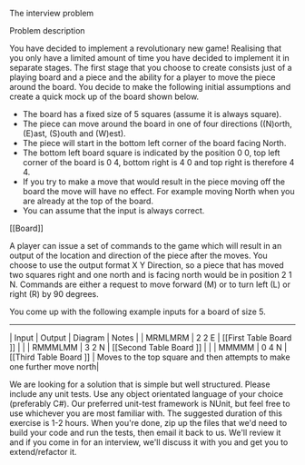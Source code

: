 The interview problem

Problem description

You have decided to implement a revolutionary new game!  Realising that you only have a limited amount of time you have decided to implement it in separate stages. The first stage that you choose to create consists just of a playing board and a piece and the ability for a player to move the piece around the board.  You decide to make the following initial assumptions and create a quick mock up of the board shown below.

* The board has a fixed size of 5 squares (assume it is always square).
* The piece can move around the board in one of four directions ((N)orth, (E)ast, (S)outh and (W)est).
* The piece will start in the bottom left corner of the board facing North.
* The bottom left board square is indicated by the position 0 0, top left corner of the board is 0 4, bottom right is 4 0 and top right is therefore 4 4.
* If you try to make a move that would result in the piece moving off the board the move will have no effect.  For example moving North when you are already at the top of the board.
* You can assume that the input is always correct.


[[Board]]

A player can issue a set of commands to the game which will result in an output of
the location and direction of the piece after the moves.  You choose to use the output format X Y Direction, so a piece that has moved two squares right and one north and is facing north would be in position 2 1 N.  Commands are either a request to move forward (M) or to turn left (L) or right (R) by 90 degrees.

You come up with the following example inputs for a board of size 5.

------------------------------------
| Input | Output | Diagram | Notes |
| MRMLMRM | 2 2 E | [[First Table Board ]] | | 
| RMMMLMM | 3 2 N | [[Second Table Board ]] | |
| MMMMM | 0 4 N | [[Third Table Board ]] | Moves to the top square and then attempts to make one further move north|

We are looking for a solution that is simple but well structured. Please include any unit tests. Use any object orientated language of your choice (preferably C#). Our preferred unit-test framework is NUnit, but feel free to use whichever you are most familiar with. The suggested duration of this exercise is 1-2 hours. When you're done, zip up the files that we'd need to build your code and run the tests, then email it back to us. We'll review it and if you come in for an interview, we'll discuss it with you and get you to extend/refactor it.
